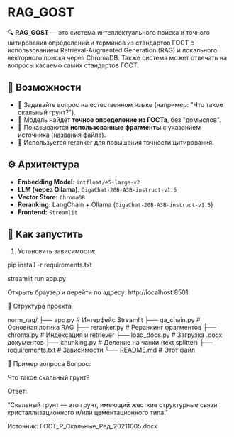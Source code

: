 # RAG_GOST
🔍 **RAG_GOST** — это система интеллектуального поиска и точного цитирования определений и терминов из стандартов ГОСТ с использованием Retrieval-Augmented Generation (RAG) и локального векторного поиска через ChromaDB. Также система может отвечать на вопросы касаемо самих стандартов ГОСТ.

## 🧠 Возможности

- 💬 Задавайте вопрос на естественном языке (например: "Что такое скальный грунт?").
- 🧾 Модель найдёт **точное определение из ГОСТа**, без "домыслов".
- 📂 Показываются **использованные фрагменты** с указанием источника (названия файла).
- 🔎 Используется reranker для повышения точности цитирования.

## ⚙️ Архитектура

- **Embedding Model:** `intfloat/e5-large-v2`
- **LLM (через Ollama):** `GigaChat-20B-A3B-instruct-v1.5`
- **Vector Store:** `ChromaDB`
- **Reranking:** LangChain + Ollama (`GigaChat-20B-A3B-instruct-v1.5`)
- **Frontend:** `Streamlit`

## 🚀 Как запустить

1. Установить зависимости:

pip install -r requirements.txt

streamlit run app.py

Открыть браузер и перейти по адресу: http://localhost:8501

📁 Структура проекта

norm_rag/
├── app.py                  # Интерфейс Streamlit
├── qa_chain.py            # Основная логика RAG
├── reranker.py            # Реранкинг фрагментов
├── chroma.py              # Индексация и retriever
├── load_docs.py           # Загрузка .docx документов
├── chunking.py            # Деление на чанки (text splitter)
├── requirements.txt       # Зависимости
└── README.md              # Этот файл


🧪 Пример вопроса
Вопрос:

Что такое скальный грунт?

Ответ:

"Скальный грунт — это грунт, имеющий жесткие структурные связи кристаллизационного и/или цементационного типа."

Источник: ГОСТ_Р_Скальные_Ред_20211005.docx
